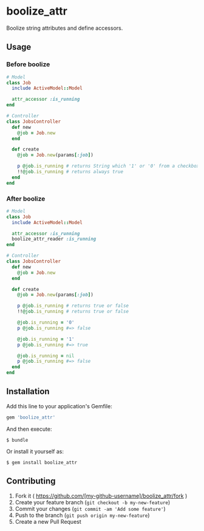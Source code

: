 # boolize_attr

Boolize string attributes and define accessors.

## Usage

### Before boolize

```ruby
# Model
class Job
  include ActiveModel::Model

  attr_accessor :is_running
end

# Controller
class JobsController
  def new
    @job = Job.new
  end

  def create
    @job = Job.new(params[:job])

    p @job.is_running # returns String which '1' or '0' from a checkbox
    !!@job.is_running # returns always true
  end
end
```

### After boolize

```ruby
# Model
class Job
  include ActiveModel::Model

  attr_accessor :is_running
  boolize_attr_reader :is_running
end

# Controller
class JobsController
  def new
    @job = Job.new
  end

  def create
    @job = Job.new(params[:job])

    p @job.is_running # returns true or false
    !!@job.is_running # returns true or false

    @job.is_running = '0'
    p @job.is_running #=> false

    @job.is_running = '1'
    p @job.is_running #=> true

    @job.is_running = nil
    p @job.is_running #=> false
  end
end
```

## Installation

Add this line to your application's Gemfile:

```ruby
gem 'boolize_attr'
```

And then execute:

    $ bundle

Or install it yourself as:

    $ gem install boolize_attr

## Contributing

1. Fork it ( https://github.com/[my-github-username]/boolize_attr/fork )
2. Create your feature branch (`git checkout -b my-new-feature`)
3. Commit your changes (`git commit -am 'Add some feature'`)
4. Push to the branch (`git push origin my-new-feature`)
5. Create a new Pull Request

